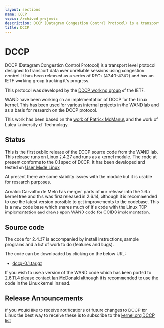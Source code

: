 ```yaml
---
layout: sections
name: DCCP
topic: Archived projects
description: DCCP (Datagram Congestion Control Protocol) is a transport level protocol designed to transport data over unreliable sessions using congestion control. It has been released as a series of RFCs (4340-4342) and has an IETF working group tracking it's progress.
title: DCCP
---
```


# DCCP

DCCP (Datagram Congestion Control Protocol) is a transport level protocol designed to transport data over unreliable sessions using congestion control. It has been released as a series of RFCs (4340-4342) and has an IETF working group tracking it's progress.

This protocol was developed by the [DCCP working group](https://datatracker.ietf.org/wg/dccp/about/) of the IETF.

WAND have been working on an implementation of DCCP for the Linux kernel. This has been used for various internal projects in the WAND lab and as a basis for research on the DCCP protocol.

This work has been based on the [work of Patrick McManus](http://www.ducksong.com/DCCP.php) and the work of Lulea University of Technology.

## Status

This is the first public release of the DCCP source code from the WAND lab. This release runs on Linux 2.4.27 and runs as a kernel module. The code at present conforms to the 0.1 spec of DCCP. It has been developed and tested on [User Mode Linux](http://user-mode-linux.sourceforge.net/)

At present there are some stability issues with the module but it is usable for research purposes.

Arnaldo Carvalho de Melo has merged parts of our release into the 2.6.x kernel tree and this was first released in 2.6.14, although it is recommended to use the latest version possible to get improvements to the codebase. This is a new code base which shares much of it's code with the Linux TCP implementation and draws upon WAND code for CCID3 implementation.

## Source code

The code for 2.4.27 is accompanied by install instructions, sample programs and a list of work to do (features and bugs).

The code can be downloaded by clicking on the below URL:

*   [dccp-0.1.tar.gz](../downloads/dccp-0.1.tar.gz)

If you wish to use a version of the WAND code which has been ported to 2.6.11.4 please contact [Ian McDonald](http://wand.net.nz/~iam4) although it is recommended to use the code in the Linux kernel instead.

## Release Announcements

If you would like to receive notifications of future changes to DCCP for Linux the best way to receive these is to subscribe to the [kernel.org DCCP list](http://vger.kernel.org/vger-lists.html#dccp)